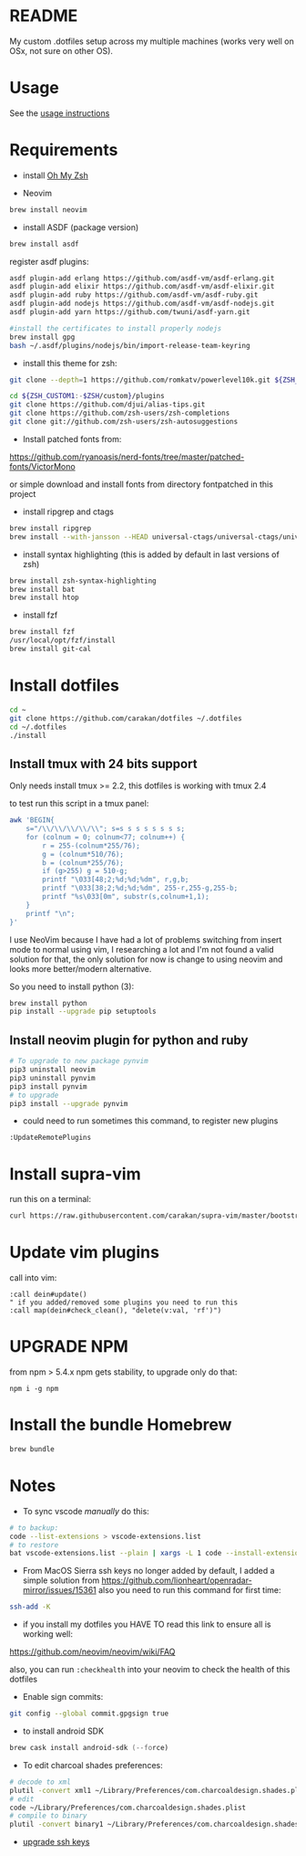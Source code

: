 # README

My custom .dotfiles setup across my multiple machines (works
very well on OSx, not sure on other OS).

# Usage

See the [usage instructions](https://github.com/carakan/dotfiles/blob/master/USAGE.md)

# Requirements

- install [Oh My Zsh](https://github.com/robbyrussell/oh-my-zsh)

- Neovim

```zsh
brew install neovim
```

- install ASDF (package version)

```zsh
brew install asdf
```

register asdf plugins:

```zsh
asdf plugin-add erlang https://github.com/asdf-vm/asdf-erlang.git
asdf plugin-add elixir https://github.com/asdf-vm/asdf-elixir.git
asdf plugin-add ruby https://github.com/asdf-vm/asdf-ruby.git
asdf plugin-add nodejs https://github.com/asdf-vm/asdf-nodejs.git
asdf plugin-add yarn https://github.com/twuni/asdf-yarn.git

#install the certificates to install properly nodejs
brew install gpg
bash ~/.asdf/plugins/nodejs/bin/import-release-team-keyring
```

- install this theme for zsh:

```zsh
git clone --depth=1 https://github.com/romkatv/powerlevel10k.git ${ZSH_CUSTOM:-$HOME/.oh-my-zsh/custom}/themes/powerlevel10k

cd ${ZSH_CUSTOM1:-$ZSH/custom}/plugins
git clone https://github.com/djui/alias-tips.git
git clone https://github.com/zsh-users/zsh-completions
git clone git://github.com/zsh-users/zsh-autosuggestions
```

- Install patched fonts from:

https://github.com/ryanoasis/nerd-fonts/tree/master/patched-fonts/VictorMono

or simple download and install fonts from directory fontpatched in this project

- install ripgrep and ctags

```zsh
brew install ripgrep
brew install --with-jansson --HEAD universal-ctags/universal-ctags/universal-ctags
```

- install syntax highlighting (this is added by default in last versions of zsh)

```zsh
brew install zsh-syntax-highlighting
brew install bat
brew install htop
```

- install fzf

```zsh
brew install fzf
/usr/local/opt/fzf/install
brew install git-cal
```

# Install dotfiles

```zsh
cd ~
git clone https://github.com/carakan/dotfiles ~/.dotfiles
cd ~/.dotfiles
./install
```

## Install tmux with 24 bits support

Only needs install tmux >= 2.2, this dotfiles is working with tmux 2.4

to test run this script in a tmux panel:

```zsh
awk 'BEGIN{
    s="/\\/\\/\\/\\/\\"; s=s s s s s s s s;
    for (colnum = 0; colnum<77; colnum++) {
        r = 255-(colnum*255/76);
        g = (colnum*510/76);
        b = (colnum*255/76);
        if (g>255) g = 510-g;
        printf "\033[48;2;%d;%d;%dm", r,g,b;
        printf "\033[38;2;%d;%d;%dm", 255-r,255-g,255-b;
        printf "%s\033[0m", substr(s,colnum+1,1);
    }
    printf "\n";
}'
```

I use NeoVim because I have had a lot of problems switching from insert mode
to normal using vim, I researching a lot and I'm not found a valid solution for that, the only solution for now is change
to using neovim and looks more better/modern alternative.

So you need to install python (3):

```zsh
brew install python
pip install --upgrade pip setuptools
```

## Install neovim plugin for python and ruby

```zsh
# To upgrade to new package pynvim
pip3 uninstall neovim
pip3 uninstall pynvim
pip3 install pynvim
# to upgrade
pip3 install --upgrade pynvim
```

- could need to run sometimes this command, to register new plugins

```
:UpdateRemotePlugins
```

# Install supra-vim

run this on a terminal:

```zsh
curl https://raw.githubusercontent.com/carakan/supra-vim/master/bootstrap.sh -L > supra-vim.sh && sh supra-vim.sh
```

# Update vim plugins

call into vim:

```vim
:call dein#update()
" if you added/removed some plugins you need to run this
:call map(dein#check_clean(), "delete(v:val, 'rf')")
```

# UPGRADE NPM

from npm > 5.4.x npm gets stability, to upgrade only do that:

```
npm i -g npm
```

# Install the bundle Homebrew

```zsh
brew bundle
```

# Notes

- To sync vscode _manually_ do this:

```zsh
# to backup:
code --list-extensions > vscode-extensions.list
# to restore
bat vscode-extensions.list --plain | xargs -L 1 code --install-extension 
```

- From MacOS Sierra ssh keys no longer added by default, I added a simple solution from https://github.com/lionheart/openradar-mirror/issues/15361 also you need to run this command for first time:

```zsh
ssh-add -K
```

- if you install my dotfiles you HAVE TO read this link to ensure all is working well:

https://github.com/neovim/neovim/wiki/FAQ

also, you can run `:checkhealth` into your neovim to check the health of this dotfiles

- Enable sign commits:

```zsh
git config --global commit.gpgsign true
```

- to install android SDK

```zsh
brew cask install android-sdk (--force)
```

- To edit charcoal shades preferences:

```zsh
# decode to xml
plutil -convert xml1 ~/Library/Preferences/com.charcoaldesign.shades.plist
# edit
code ~/Library/Preferences/com.charcoaldesign.shades.plist
# compile to binary
plutil -convert binary1 ~/Library/Preferences/com.charcoaldesign.shades.plist
```

- [upgrade ssh keys](https://blog.g3rt.nl/upgrade-your-ssh-keys.html)

